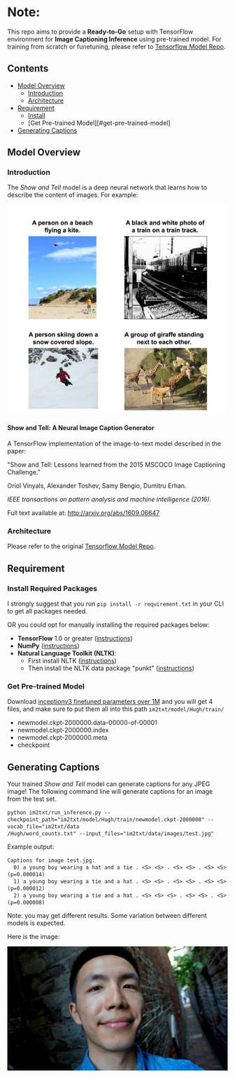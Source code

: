 # Note:
This repo aims to provide a **Ready-to-Go** setup with TensorFlow environment for **Image Captioning Inference** using pre-trained model. For training from scratch or funetuning, please refer to [Tensorflow Model Repo](https://github.com/tensorflow/models/tree/master/research/im2txt).


## Contents
* [Model Overview](#model-overview)
    * [Introduction](#introduction)
    * [Architecture](#architecture)
* [Requirement](#getting-started)
    * [Install](#install-required-packages)
    * [Get Pre-trained Model][#get-pre-trained-model]
* [Generating Captions](#generating-captions)

## Model Overview

### Introduction

The *Show and Tell* model is a deep neural network that learns how to describe
the content of images. For example:

![Example captions](g3doc/example_captions.jpg)

#### Show and Tell: A Neural Image Caption Generator

A TensorFlow implementation of the image-to-text model described in the paper:

"Show and Tell: Lessons learned from the 2015 MSCOCO Image Captioning
Challenge."

Oriol Vinyals, Alexander Toshev, Samy Bengio, Dumitru Erhan.

*IEEE transactions on pattern analysis and machine intelligence (2016).*

Full text available at: http://arxiv.org/abs/1609.06647

### Architecture
Please refer to the original [Tensorflow Model Repo](https://github.com/tensorflow/models/tree/master/research/im2txt).

## Requirement

### Install Required Packages
I strongly suggest that you run `pip install -r requirement.txt` in your CLI 
to get all packages needed.

OR you could opt for manually installing the required packages below:

* **TensorFlow** 1.0 or greater ([instructions](https://www.tensorflow.org/install/))
* **NumPy** ([instructions](http://www.scipy.org/install.html))
* **Natural Language Toolkit (NLTK)**:
    * First install NLTK ([instructions](http://www.nltk.org/install.html))
    * Then install the NLTK data package "punkt" ([instructions](http://www.nltk.org/data.html))

### Get Pre-trained Model
Download [inceptionv3 finetuned parameters over 1M](https://drive.google.com/open?id=1xl0QqAtQY_dyiGF6yIz2lNQn1pMfgdDM) and you will get 4 files, and make sure to put them all into this path `im2txt/model/Hugh/train/`
- newmodel.ckpt-2000000.data-00000-of-00001
- newmodel.ckpt-2000000.index
- newmodel.ckpt-2000000.meta
- checkpoint

## Generating Captions
Your trained *Show and Tell* model can generate captions for any JPEG image! The
following command line will generate captions for an image from the test set.
```
python im2txt/run_inference.py --checkpoint_path="im2txt/model/Hugh/train/newmodel.ckpt-2000000" --vocab_file="im2txt/data
/Hugh/word_counts.txt" --input_files="im2txt/data/images/test.jpg"
```

Example output:
```
Captions for image test.jpg:
  0) a young boy wearing a hat and a tie . <S> <S> . <S> <S> . <S> <S> (p=0.000014)
  1) a young boy wearing a tie and a hat . <S> <S> . <S> <S> . <S> <S> (p=0.000012)
  2) a young boy wearing a tie and a hat . <S> <S> <S> . <S> <S> . <S> (p=0.000008)
```

Note: you may get different results. Some variation between different models is
expected.

Here is the image:

![ME](im2txt/data/images/test.jpg)
